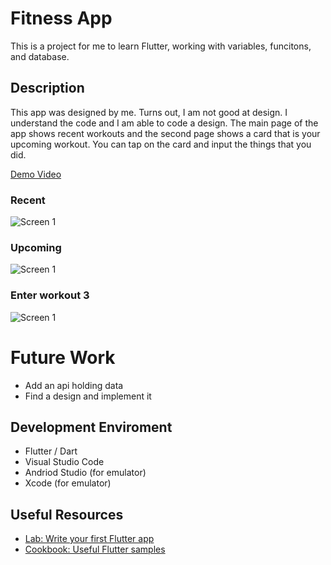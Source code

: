 # Fitness App

This is a project for me to learn Flutter, working with variables, funcitons, and database.

## Description

This app was designed by me. Turns out, I am not good at design. I understand the code and I am able to code a design. The main page of the app shows recent workouts and the second page shows a card that is your upcoming workout. You can tap on the card and input the things that you did.

[Demo Video](http://youtube.link.goes.here)

### Recent
![Screen 1](/images/recent.png)
### Upcoming
![Screen 1](/images/upcoming.png)
### Enter workout 3
![Screen 1](/images/enter.png)

# Future Work
* Add an api holding data
* Find a design and implement it

## Development Enviroment
* Flutter / Dart
* Visual Studio Code
* Andriod Studio (for emulator)
* Xcode (for emulator)



## Useful Resources

- [Lab: Write your first Flutter app](https://flutter.dev/docs/get-started/codelab)
- [Cookbook: Useful Flutter samples](https://flutter.dev/docs/cookbook)

